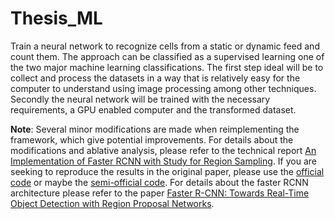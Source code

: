 # Thesis_ML
Train a neural network to recognize cells from a static or dynamic feed and count them. The approach can be classified as a supervised learning one of the two major machine learning classifications. The first step ideal will be to collect and process the datasets in a way that is relatively easy for the computer to understand using image processing among other techniques. Secondly the neural network will be trained with the necessary requirements, a GPU enabled computer and the transformed dataset.  

**Note**: Several minor modifications are made when reimplementing the framework, which give potential improvements. For details about the modifications and ablative analysis, please refer to the technical report [An Implementation of Faster RCNN with Study for Region Sampling](https://arxiv.org/pdf/1702.02138.pdf). If you are seeking to reproduce the results in the original paper, please use the [official code](https://github.com/ShaoqingRen/faster_rcnn) or maybe the [semi-official code](https://github.com/rbgirshick/py-faster-rcnn). For details about the faster RCNN architecture please refer to the paper [Faster R-CNN: Towards Real-Time Object Detection with Region Proposal Networks](http://arxiv.org/pdf/1506.01497.pdf).
